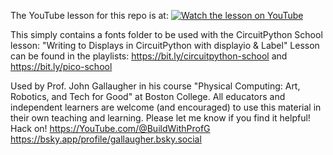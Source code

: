 The YouTube lesson for this repo is at:
[![Watch the lesson on YouTube](https://img.youtube.com/vi/-lrJ0fy0xm0/maxresdefault.jpg)](https://youtu.be/-lrJ0fy0xm0)

This simply contains a fonts folder to be used with the CircuitPython School lesson:
"Writing to Displays in CircuitPython with displayio & Label"
Lesson can be found in the playlists:
https://bit.ly/circuitpython-school
and
https://bit.ly/pico-school

Used by Prof. John Gallaugher in his course "Physical Computing: Art, Robotics, and Tech for Good" at Boston College. 
All educators and independent learners are welcome (and encouraged) to use this material in their own teaching and learning.
Please let me know if you find it helpful! Hack on!
https://YouTube.com/@BuildWithProfG
https://bsky.app/profile/gallaugher.bsky.social


